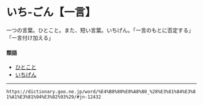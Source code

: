# いち‐ごん【一言】
一つの言葉。ひとこと。また、短い言葉。いちげん。「一言のもとに否定する」「一言付け加える」

#### 類語

-   [ひとこと](https://dictionary.goo.ne.jp/word/%E4%B8%80%E8%A8%80_%28%E3%81%B2%E3%81%A8%E3%81%93%E3%81%A8%29/#jn-185995)
-   [いちげん](https://dictionary.goo.ne.jp/word/%E4%B8%80%E8%A8%80_%28%E3%81%84%E3%81%A1%E3%81%92%E3%82%93%29/#jn-12399)

---
`https://dictionary.goo.ne.jp/word/%E4%B8%80%E8%A8%80_%28%E3%81%84%E3%81%A1%E3%81%94%E3%82%93%29/#jn-12432`